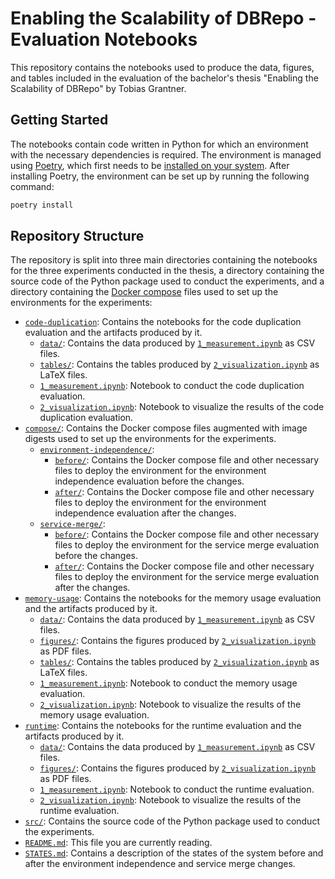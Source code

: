 # Enabling the Scalability of DBRepo - Evaluation Notebooks

This repository contains the notebooks used to produce the data, figures, and tables included in the evaluation of the bachelor's thesis "Enabling the Scalability of DBRepo" by Tobias Grantner.


## Getting Started

The notebooks contain code written in Python for which an environment with the necessary dependencies is required. The environment is managed using [Poetry](https://python-poetry.org/), which first needs to be [installed on your system](https://python-poetry.org/docs/#installation). After installing Poetry, the environment can be set up by running the following command:

```bash
poetry install
```


## Repository Structure

The repository is split into three main directories containing the notebooks for the three experiments conducted in the thesis, a directory containing the source code of the Python package used to conduct the experiments, and a directory containing the [Docker compose](https://docs.docker.com/compose/) files used to set up the environments for the experiments:

- [`code-duplication`](code-duplication/): Contains the notebooks for the code duplication evaluation and the artifacts produced by it.
    - [`data/`](code-duplication/data/): Contains the data produced by [`1_measurement.ipynb`](code-duplication/1_code_duplication.ipynb) as CSV files.
    - [`tables/`](code-duplication/tables/): Contains the tables produced by [`2_visualization.ipynb`](code-duplication/2_visualization.ipynb) as LaTeX files.
    - [`1_measurement.ipynb`](code-duplication/1_measurement.ipynb): Notebook to conduct the code duplication evaluation.
    - [`2_visualization.ipynb`](code-duplication/2_visualization.ipynb): Notebook to visualize the results of the code duplication evaluation.
- [`compose/`](compose/): Contains the Docker compose files augmented with image digests used to set up the environments for the experiments.
    - [`environment-independence/`](compose/environment-independence/):
        - [`before/`](compose/environment-independence/before/): Contains the Docker compose file and other necessary files to deploy the environment for the environment independence evaluation before the changes.
        - [`after/`](compose/environment-independence/after/): Contains the Docker compose file and other necessary files to deploy the environment for the environment independence evaluation after the changes.
    - [`service-merge/`](compose/service-merge/):
        - [`before/`](compose/service-merge/before/): Contains the Docker compose file and other necessary files to deploy the environment for the service merge evaluation before the changes.
        - [`after/`](compose/service-merge/after/): Contains the Docker compose file and other necessary files to deploy the environment for the service merge evaluation after the changes.
- [`memory-usage`](memory-usage/): Contains the notebooks for the memory usage evaluation and the artifacts produced by it.
    - [`data/`](memory-usage/data/): Contains the data produced by [`1_measurement.ipynb`](memory-usage/1_memory_usage.ipynb) as CSV files.
    - [`figures/`](memory-usage/figures/): Contains the figures produced by [`2_visualization.ipynb`](memory-usage/2_visualization.ipynb) as PDF files.
    - [`tables/`](memory-usage/tables/): Contains the tables produced by [`2_visualization.ipynb`](memory-usage/2_visualization.ipynb) as LaTeX files.
    - [`1_measurement.ipynb`](memory-usage/1_measurement.ipynb): Notebook to conduct the memory usage evaluation.
    - [`2_visualization.ipynb`](memory-usage/2_visualization.ipynb): Notebook to visualize the results of the memory usage evaluation.
- [`runtime`](runtime/): Contains the notebooks for the runtime evaluation and the artifacts produced by it.
    - [`data/`](runtime/data/): Contains the data produced by [`1_measurement.ipynb`](runtime/1_measurement.ipynb) as CSV files.
    - [`figures/`](runtime/figures/): Contains the figures produced by [`2_visualization.ipynb`](runtime/2_visualization.ipynb) as PDF files.
    - [`1_measurement.ipynb`](runtime/1_measurement.ipynb): Notebook to conduct the runtime evaluation.
    - [`2_visualization.ipynb`](runtime/2_visualization.ipynb): Notebook to visualize the results of the runtime evaluation.
- [`src/`](src/): Contains the source code of the Python package used to conduct the experiments.
- [`README.md`](README.md): This file you are currently reading.
- [`STATES.md`](STATES.md): Contains a description of the states of the system before and after the environment independence and service merge changes.